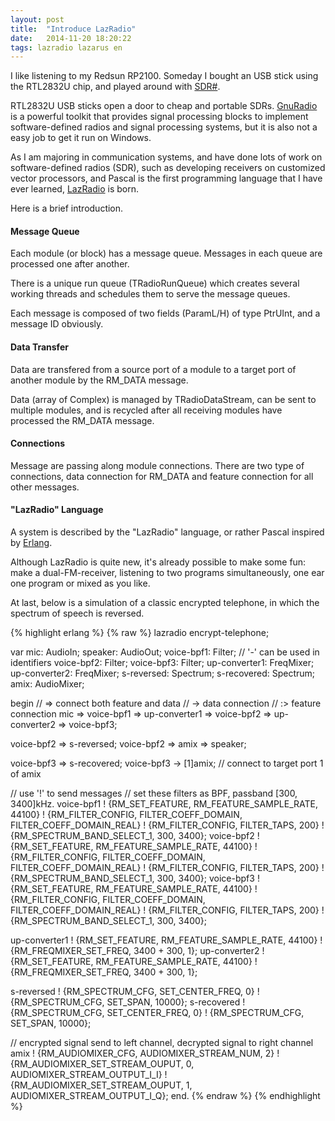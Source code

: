 ```yaml
---
layout: post
title:  "Introduce LazRadio"
date:   2014-11-20 18:20:22
tags: lazradio lazarus en
---
```


I like listening to my Redsun RP2100. Someday I bought an USB stick using the RTL2832U chip, and played around with [SDR#][sdr].

RTL2832U USB sticks open a door to cheap and portable SDRs. [GnuRadio][gnuradio] is a powerful toolkit 
that provides signal processing blocks to implement software-defined radios and signal processing systems,
but it is also not a easy job to get it run on Windows. 

As I am majoring in communication systems, and have done lots of work on software-defined radios (SDR), 
such as developing receivers on customized vector processors, and Pascal is the first programming
language that I have ever learned, [LazRadio](https://github.com/foldl/LazRadio) is born.

Here is a brief introduction.

#### Message Queue

Each module (or block) has a message queue. Messages in each queue are processed one after another.

There is a unique run queue (TRadioRunQueue) which creates several working threads and schedules them to serve 
the message queues.

Each message is composed of two fields (ParamL/H) of type PtrUInt, and a message ID obviously.

#### Data Transfer

Data are transfered from a source port of a module to a target port of another module by the RM\_DATA message.

Data (array of Complex) is managed by TRadioDataStream, can be sent to multiple modules, and is recycled 
after all receiving modules have processed the RM\_DATA message.

#### Connections

Message are passing along module connections. There are two type of connections, data
connection for RM\_DATA and feature connection for all other messages.

#### "LazRadio" Language

A system is described by the "LazRadio" language, or rather Pascal inspired by [Erlang](http://www.erlang.org). 

Although LazRadio is quite new, it's already possible to make some fun: make a dual-FM-receiver, listening to two
programs simultaneously, one ear one program or mixed as you like.

At last, below is a simulation of a classic encrypted telephone, in which the spectrum of speech is reversed.

{% highlight erlang %}
{% raw %}
lazradio encrypt-telephone;

var
  mic: AudioIn;
  speaker: AudioOut;
  voice-bpf1: Filter;  // '-' can be used in identifiers
  voice-bpf2: Filter;
  voice-bpf3: Filter;
  up-converter1: FreqMixer;
  up-converter2: FreqMixer;
  s-reversed: Spectrum;
  s-recovered: Spectrum;
  amix: AudioMixer;

begin
  // => connect both feature and data
  // -> data connection
  // :> feature connection
  mic => voice-bpf1 => up-converter1 => voice-bpf2
                    => up-converter2 => voice-bpf3;

  voice-bpf2 => s-reversed;
  voice-bpf2 => amix => speaker;

  voice-bpf3 => s-recovered;
  voice-bpf3 -> [1]amix;    // connect to target port 1 of amix

  // use '!' to send messages
  // set these filters as BPF, passband [300, 3400]kHz. 
  voice-bpf1 ! {RM_SET_FEATURE, RM_FEATURE_SAMPLE_RATE, 44100}
             ! {RM_FILTER_CONFIG, FILTER_COEFF_DOMAIN, FILTER_COEFF_DOMAIN_REAL}
             ! {RM_FILTER_CONFIG, FILTER_TAPS, 200}
             ! {RM_SPECTRUM_BAND_SELECT_1, 300, 3400};
  voice-bpf2 ! {RM_SET_FEATURE, RM_FEATURE_SAMPLE_RATE, 44100}
             ! {RM_FILTER_CONFIG, FILTER_COEFF_DOMAIN, FILTER_COEFF_DOMAIN_REAL}
             ! {RM_FILTER_CONFIG, FILTER_TAPS, 200}
             ! {RM_SPECTRUM_BAND_SELECT_1, 300, 3400};
  voice-bpf3 ! {RM_SET_FEATURE, RM_FEATURE_SAMPLE_RATE, 44100}
             ! {RM_FILTER_CONFIG, FILTER_COEFF_DOMAIN, FILTER_COEFF_DOMAIN_REAL}
             ! {RM_FILTER_CONFIG, FILTER_TAPS, 200}
             ! {RM_SPECTRUM_BAND_SELECT_1, 300, 3400};

  up-converter1 ! {RM_SET_FEATURE, RM_FEATURE_SAMPLE_RATE, 44100}
                ! {RM_FREQMIXER_SET_FREQ, 3400 + 300, 1};
  up-converter2 ! {RM_SET_FEATURE, RM_FEATURE_SAMPLE_RATE, 44100}
                ! {RM_FREQMIXER_SET_FREQ, 3400 + 300, 1};

  s-reversed    ! {RM_SPECTRUM_CFG, SET_CENTER_FREQ, 0}
                ! {RM_SPECTRUM_CFG, SET_SPAN, 10000};
  s-recovered   ! {RM_SPECTRUM_CFG, SET_CENTER_FREQ, 0}
                ! {RM_SPECTRUM_CFG, SET_SPAN, 10000};

  // encrypted signal send to left channel, decrypted signal to right channel
  amix ! {RM_AUDIOMIXER_CFG, AUDIOMIXER_STREAM_NUM, 2}
       ! {RM_AUDIOMIXER_SET_STREAM_OUPUT, 0, AUDIOMIXER_STREAM_OUTPUT_I_I}
       ! {RM_AUDIOMIXER_SET_STREAM_OUPUT, 1, AUDIOMIXER_STREAM_OUTPUT_I_Q};
end.
{% endraw %}
{% endhighlight %}

[sdr]:     http://www.sdrsharp.com  "SDR"
[gnuradio]: http://gnuradio.org     "GnuRadio"
